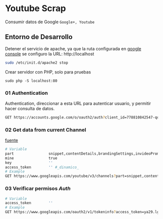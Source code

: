 # Youtube Scrap
Consumir datos de Google `Google+, Youtube`

## Entorno de Desarrollo
Detener el servicio de apache, ya que la ruta configurada en [google console](https://console.developers.google.com/) se configuro la URL: http://localhost
``` bash
sudo /etc/init.d/apache2 stop
```

Crear servidor con PHP, solo para pruebas
``` shell
sudo php -S localhost:80
```

### 01 Authentication
Authentication, direccionar a esta URL para autenticar usuario, y permitir
hacer consulta de datos.
``` bash
GET https://accounts.google.com/o/oauth2/auth?client_id=778810842547-qqvoic08gga7plchr8ska7tsr5urj0d3.apps.googleusercontent.com&redirect_uri=http%3A%2F%2Flocalhost&scope=https://www.googleapis.com/auth/youtube&response_type=token
```

### 02 Get data from current Channel
[fuente](https://developers.google.com/youtube/v3/guides/auth/client-side-web-apps)
``` bash
# Variable
part				snippet,contentDetails,brandingSettings,invideoPromotion
mine				true
key					''
access_token		'' #_dinamico_
# Example
GET https://www.googleapis.com/youtube/v3/channels?part=snippet,contentDetails,brandingSettings,invideoPromotion&mine=true&key=AIzaSyAYsa0ljjyuQwSX1LQDwQ1WRlXiBVCwOKI&access_token=ya29.lgJVK0xoA7Lq_n3mfgGIf4DevEROHXcch_nV1tNtN8cVRIyZqpoxOjH-naUjDuPOuA
```

### 03 Verificar permisos *Auth*
``` bash
# Variable
access_token		''
# Example
GET https://www.googleapis.com/oauth2/v1/tokeninfo?access_token=ya29.lgLgeBAq5JBflrEwv4S-9m34nVO-aQ11ZKAMW1O0C0_WS5XHu5657Zm5KGx-68mo09k
```
